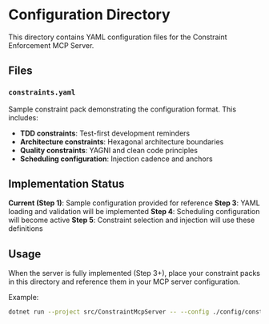 # Configuration Directory

This directory contains YAML configuration files for the Constraint Enforcement MCP Server.

## Files

### `constraints.yaml`
Sample constraint pack demonstrating the configuration format. This includes:
- **TDD constraints**: Test-first development reminders
- **Architecture constraints**: Hexagonal architecture boundaries  
- **Quality constraints**: YAGNI and clean code principles
- **Scheduling configuration**: Injection cadence and anchors

## Implementation Status

**Current (Step 1)**: Sample configuration provided for reference
**Step 3**: YAML loading and validation will be implemented
**Step 4**: Scheduling configuration will become active
**Step 5**: Constraint selection and injection will use these definitions

## Usage

When the server is fully implemented (Step 3+), place your constraint packs in this directory and reference them in your MCP server configuration.

Example:
```bash
dotnet run --project src/ConstraintMcpServer -- --config ./config/constraints.yaml
```